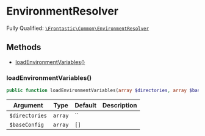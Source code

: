 #  EnvironmentResolver

Fully Qualified: [`\Frontastic\Common\EnvironmentResolver`](../../src/php/EnvironmentResolver.php)




## Methods

* [loadEnvironmentVariables()](#loadEnvironmentVariables)


### loadEnvironmentVariables()


```php
public function loadEnvironmentVariables(array $directories, array $baseConfig = []): void
```






Argument|Type|Default|Description
--------|----|-------|-----------
`$directories`|`array`|``|
`$baseConfig`|`array`|`[]`|

